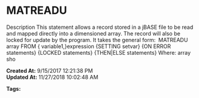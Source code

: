 # MATREADU

Description This statement allows a record stored in a jBASE file to be read and mapped directly into a dimensioned array. The record will also be locked for update by the program. It takes the general form:  MATREADU array FROM { variable1,}expression {SETTING setvar} {ON ERROR statements} {LOCKED statements} {THEN|ELSE statements} Where: array sho  

**Created At:** 9/15/2017 12:21:38 PM  
**Updated At:** 11/27/2018 10:02:48 AM  

**Tags:**
<badge text='dimensioned array' vertical='middle' />
<badge text='record handling' vertical='middle' />
